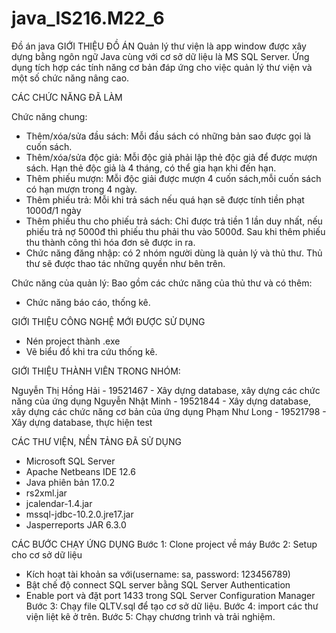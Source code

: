 ﻿# java_IS216.M22_6
Đồ án java
GIỚI THIỆU ĐỒ ÁN
Quản lý thư viện là app window được xây dựng bằng ngôn ngữ Java cùng với cơ sở dữ liệu là MS SQL Server. Ứng dụng tích hợp các tính năng cơ bản đáp ứng cho việc quản lý thư viện và một số chức năng nâng cao.

CÁC CHỨC NĂNG ĐÃ LÀM

Chức năng chung: 
- Thêm/xóa/sửa đầu sách: Mỗi đầu sách có những bản sao được gọi là cuốn sách.
- Thêm/xóa/sửa độc giả: Mỗi độc giả phải lập thẻ độc giả để được mượn sách. Hạn thẻ độc giả là 4 tháng, có thể gia hạn khi đến hạn.
- Thêm phiếu mượn: Mỗi độc giải được mượn 4 cuốn sách,mỗi cuốn sách có hạn mượn trong 4 ngày.
- Thêm phiếu trả: Mỗi khi trả sách nếu quá hạn sẽ được tính tiền phạt 1000đ/1 ngày
- Thêm phiếu thu cho phiếu trả sách: Chỉ được trả tiền 1 lần duy nhất, nếu phiếu trả nợ 5000đ thì phiếu thu phải thu vào 5000đ. Sau khi thêm phiếu thu thành công thì hóa đơn sẽ được in ra.
- Chức năng đăng nhập: có 2 nhóm người dùng là quản lý và thủ thư. Thủ thư sẽ được thao tác những quyền như bên trên.

Chức năng của quản lý: Bao gồm các chức năng của thủ thư và có thêm:
- Chức năng báo cáo, thống kê.

GIỚI THIỆU CÔNG NGHỆ MỚI ĐƯỢC SỬ DỤNG
- Nén project thành .exe
- Vẽ biểu đồ khi tra cứu thống kê.

GIỚI THIỆU THÀNH VIÊN TRONG NHÓM:

Nguyễn Thị Hồng Hải - 19521467 - Xây dựng database, xây dựng các chức năng của ứng dụng
Nguyễn Nhật Minh - 19521844 - Xây dựng database, xây dựng các chức năng cơ bản của ứng dụng
Phạm Như Long - 19521798 - Xây dựng database, thực hiện test

CÁC THƯ VIỆN, NỀN TẢNG ĐÃ SỬ DỤNG
- Microsoft SQL Server
- Apache Netbeans IDE 12.6
- Java phiên bản 17.0.2
- rs2xml.jar
- jcalendar-1.4.jar
- mssql-jdbc-10.2.0.jre17.jar
- Jasperreports JAR 6.3.0

CÁC BƯỚC CHẠY ỨNG DỤNG
Bước 1: Clone project về máy
Bước 2: Setup cho cơ sở dữ liệu
- Kích hoạt tài khoản sa với(username: sa, password: 123456789)
- Bật chế độ connect SQL server bằng SQL Server Authentication
- Enable port và đặt port 1433 trong SQL Server Configuration Manager
Bước 3: Chạy file QLTV.sql để tạo cơ sở dữ liệu.
Bước 4: import các thư viện liệt kê ở trên.
Bước 5: Chạy chương trình và trải nghiệm.
